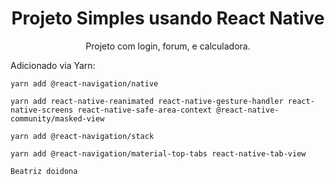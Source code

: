 <div align="center">
<h1>
Projeto Simples usando React Native
</h1>
Projeto com login, forum, e calculadora.
</div>

Adicionado via Yarn:

` yarn add @react-navigation/native `

` yarn add react-native-reanimated react-native-gesture-handler react-native-screens react-native-safe-area-context @react-native-community/masked-view `

` yarn add @react-navigation/stack `

` yarn add @react-navigation/material-top-tabs react-native-tab-view `

`Beatriz doidona`
